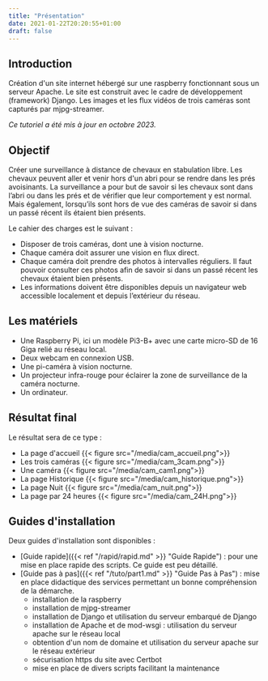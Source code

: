 ```yaml
---
title: "Présentation"
date: 2021-01-22T20:20:55+01:00
draft: false
---
```


## Introduction
Création d'un site internet hébergé sur une raspberry fonctionnant sous un serveur Apache. Le site est construit avec le cadre de développement (framework) Django. Les images et les flux vidéos de trois caméras sont capturés par mjpg-streamer.

*Ce tutoriel a été mis à jour en octobre 2023.*
## Objectif
Créer une surveillance à distance de chevaux en stabulation libre.
Les chevaux peuvent aller et venir hors d'un abri pour se rendre dans les prés avoisinants. La surveillance a pour but de savoir si les chevaux sont dans l’abri ou dans les prés et de vérifier que leur comportement y est normal. Mais également, lorsqu’ils sont hors de vue des caméras de savoir si dans un passé récent ils étaient bien présents.  
  
Le cahier des charges est le suivant :
- Disposer de trois caméras, dont une à vision nocturne.
- Chaque caméra doit assurer une vision en flux direct.
- Chaque caméra doit prendre des photos à intervalles réguliers. Il faut pouvoir consulter ces photos afin de savoir si dans un passé récent les chevaux étaient bien présents.
- Les informations doivent être disponibles depuis un navigateur web accessible localement et depuis l’extérieur du réseau.
## Les matériels
- Une Raspberry Pi, ici un modèle Pi3-B+ avec une carte micro-SD de 16 Giga relié au réseau local.
- Deux webcam en connexion USB.
- Une pi-caméra à vision nocturne.
- Un projecteur infra-rouge pour éclairer la zone de surveillance de la caméra nocturne.
- Un ordinateur.
## Résultat final
Le résultat sera de ce type :
- La page d'accueil
{{< figure src="/media/cam_accueil.png">}}
- Les trois caméras
{{< figure src="/media/cam_3cam.png">}}
- Une caméra
{{< figure src="/media/cam_cam1.png">}}
- La page Historique
{{< figure src="/media/cam_historique.png">}}
- La page Nuit
{{< figure src="/media/cam_nuit.png">}}
- La page par 24 heures
{{< figure src="/media/cam_24H.png">}}
## Guides d'installation
Deux guides d'installation sont disponibles :
- [Guide rapide]({{< ref "/rapid/rapid.md" >}} "Guide Rapide") : pour une mise en place rapide des scripts. Ce guide est peu détaillé.
- [Guide pas à pas]({{< ref "/tuto/part1.md" >}} "Guide Pas à Pas") : mise en place didactique des services permettant un bonne compréhension de la démarche.
  - installation de la raspberry
  - installation de mjpg-streamer
  - installation de Django et utilisation du serveur embarqué de Django
  - installation de Apache et de mod-wsgi : utilisation du serveur apache sur le réseau local
  - obtention d'un nom de domaine et utilisation du serveur apache sur le réseau extérieur
  - sécurisation https du site avec Certbot
  - mise en place de divers scripts facilitant la maintenance


